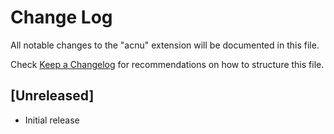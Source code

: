 # Change Log

All notable changes to the "acnu" extension will be documented in this file.

Check [Keep a Changelog](http://keepachangelog.com/) for recommendations on how to structure this file.

## [Unreleased]

- Initial release